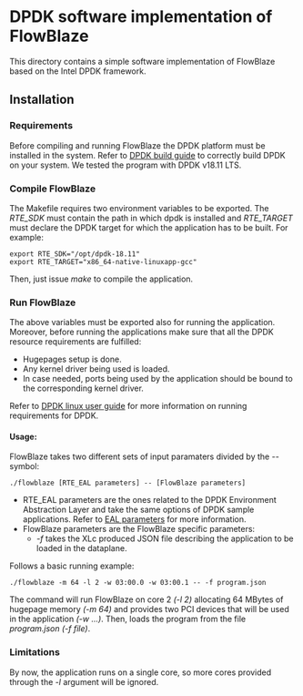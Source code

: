 
# DPDK software implementation of FlowBlaze

This directory contains a simple software implementation of FlowBlaze 
based on the Intel DPDK framework.

## Installation

### Requirements 

Before compiling and running FlowBlaze the DPDK platform must be 
installed in the system. Refer to [DPDK build guide](https://doc.dpdk.org/guides/linux_gsg/build_dpdk.html)
to correctly build DPDK on your system. We tested the program with DPDK
v18.11 LTS. 

### Compile FlowBlaze

The Makefile requires two environment variables to be exported. The
*RTE_SDK* must contain the path in which dpdk is installed and *RTE_TARGET*
must declare the DPDK target for which the application has to be built. 
For example:

    export RTE_SDK="/opt/dpdk-18.11"
    export RTE_TARGET="x86_64-native-linuxapp-gcc"
    
Then, just issue *make* to compile the application.
    
### Run FlowBlaze

The above variables must be exported also for running the application. 
Moreover, before running the applications make sure that all the DPDK
resource requirements are fulfilled:
           
* Hugepages setup is done.
* Any kernel driver being used is loaded.
* In case needed, ports being used by the application should be bound 
to the corresponding kernel driver.

Refer to [DPDK linux user guide](https://doc.dpdk.org/guides/linux_gsg/)
for more information on running requirements for DPDK.

#### Usage:
FlowBlaze takes two different sets of input paramaters divided by the
*--* symbol:

    ./flowblaze [RTE_EAL parameters] -- [FlowBlaze parameters]
    
* RTE_EAL parameters are the ones related to the DPDK Environment 
Abstraction Layer and take the same options of DPDK sample applications.
Refer to [EAL parameters](https://doc.dpdk.org/guides/linux_gsg/linux_eal_parameters.html)
for more information.
* FlowBlaze parameters are the FlowBlaze specific parameters:
    * *-f* takes the XLc produced JSON file describing the application
     to be loaded in the dataplane.

Follows a basic running example:

    ./flowblaze -m 64 -l 2 -w 03:00.0 -w 03:00.1 -- -f program.json
    
The command will run FlowBlaze on core 2 *(-l 2)* allocating 64 
MBytes of hugepage memory *(-m 64)* and provides two PCI devices that 
will be used in the application *(-w ...)*. Then, loads the program from
the file *program.json* *(-f file)*. 

### Limitations

By now, the application runs on a single core, so more cores provided 
through the *-l* argument will be ignored. 
